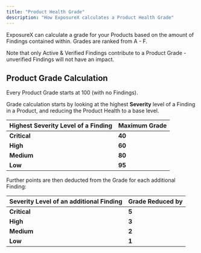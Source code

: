 ```yaml
---
title: "Product Health Grade"
description: "How ExposureX calculates a Product Health Grade"
---
```


ExposureX can calculate a grade for your Products based on the amount of Findings contained within. Grades are ranked from A \- F.

Note that only Active \& Verified Findings contribute to a Product Grade \- unverified Findings will not have an impact.

## Product Grade Calculation

Every Product Grade starts at 100 (with no Findings).

Grade calculation starts by looking at the highest **Severity** level of a Finding in a Product, and reducing the Product Health to a base level.

| **Highest Severity Level of a Finding** | **Maximum Grade** |
| --- | --- |
| **Critical** | **40** |
| **High** | **60** |
| **Medium** | **80** |
| **Low** | **95** |

Further points are then deducted from the Grade for each additional Finding:

| **Severity Level of an additional Finding** | **Grade Reduced by** |
| --- | --- |
| **Critical** | **5** |
| **High** | **3** |
| **Medium** | **2** |
| **Low** | **1** |
